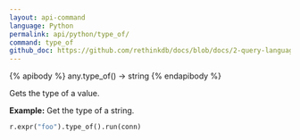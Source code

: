 ```yaml
---
layout: api-command 
language: Python
permalink: api/python/type_of/
command: type_of 
github_doc: https://github.com/rethinkdb/docs/blob/docs/2-query-language/api/python/control-structures/type_of.md
---
```


{% apibody %}
any.type_of() &rarr; string
{% endapibody %}

Gets the type of a value.

__Example:__ Get the type of a string.

```py
r.expr("foo").type_of().run(conn)
```


